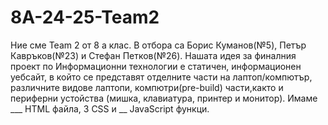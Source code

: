 # 8A-24-25-Team2
Ние сме Team 2 от 8 а клас. В отбора са Борис Куманов(№5), Петър Кавръков(№23) и Стефан Петков(№26). 
Нашата идея за финалния проект по Информационни технологии е статичен, информационен уебсайт, в който се представят отделните части на лаптоп/компютър, различните видове лаптопи, компютри(pre-build) части,както и периферни устойства (мишка, клавиатура, принтер и монитор). Имаме ___ HTML файла, 3 CSS и __ JavaScript функци.

                                                                                          
